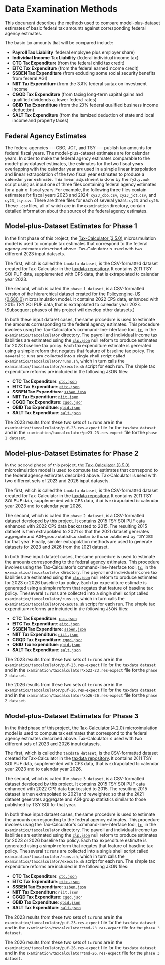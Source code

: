 Data Examination Methods
========================

This document describes the methods used to compare model-plus-dataset
estimates of basic federal tax amounts against corresponding federal
agency estimates.

The basic tax amounts that will be compared include:
* **Payroll Tax Liability** (federal employee plus employer share)
* **Individual Income Tax Liability** (federal individual income tax)
* **CTC Tax Expenditure** (from the federal child tax credit)
* **EITC Tax Expenditure** (from the federal earned income credit)
* **SSBEN Tax Expenditure** (from excluding some social security benefits from federal AGI)
* **NIIT Tax Expenditure** (from the 3.8% federal surtax on investment income)
* **CGQD Tax Expenditure** (from taxing long-term capital gains and qualified dividends at lower federal rates)
* **QBID Tax Expenditure** (from the 20% federal qualified business income deduction)
* **SALT Tax Expenditure** (from the itemized deduction of state and local income and property taxes)

Federal Agency Estimates
------------------------

The federal agencies --- CBO, JCT, and TSY --- publish tax amounts for
federal fiscal years.  The model-plus-dataset estimates are for
calendar years.  In order to make the federal agency estimates
comparable to the model-plus-dataset estimates, the estimates for the
two fiscal years overlapping with the calendar year are used in a
simple linear interpolation and linear extrapolation of the two fiscal
year estimates to produce a calendar year estimate.  This linear
adjustment is done by the `fy2cy.awk` script using as input one of
three files containing federal agency estimates for a pair of fiscal years.
For example, the following three files contain estimates for fiscal years 2023
and 2024: `cy23_cbo.csv`, `cy23_jct.csv`, and `cy23_tsy.csv`.  There are
three files for each of several years: `cy23`, and `cy26`.
These `.csv` files, all of which are in the `examination` directory,
contain detailed information about the source of the federal agency
estimates.

Model-plus-Dataset Estimates for Phase 1
----------------------------------------

In the first phase of this project, the
[Tax-Calculator (3.5.0)](https://github.com/PSLmodels/Tax-Calculator)
microsimulation model is used to compute tax estimates that correspond
to the federal agency estimates described above.  Tax-Calculator is
used with two different 2023 input datasets.

The first, which is called the `taxdata dataset`, is the CSV-formatted
dataset created for Tax-Calculator in the [taxdata
repository](https://github.com/PSLmodels/taxdata).  It contains 2011
TSY SOI PUF data, supplemented with CPS data, that is extrapolated to
calendar year 2023.

The second, which is called the `phase 1 dataset`, is a CSV-formatted
version of the hierarchical dataset created for the [Policyengine-US
(0.680.0)](https://github.com/PolicyEngine/policyengine-us)
microsimulation model.  It contains 2022 CPS data, enhanced with 2015
TSY SOI PUF data, that is extrapolated to calendar year 2023.
(Subsequent phases of this project will develop other datasets.)

In both these input dataset cases, the same procedure is used to
estimate the amounts corresponding to the federal agency estimates.
This procedure involves using the Tax-Calculator's
command-line-interface tool,
[`tc`](https://taxcalc.pslmodels.org/guide/cli.html), in the
`examination/taxcalculator` directory.  The payroll and individual
income tax liabilities are estimated using the
[`clp.json`](./taxcalculator/clp.json) null reform to produce
estimates for 2023 baseline tax policy.  Each tax expenditure estimate
is generated using a simple reform that negates that feature of
baseline tax policy.  The several `tc` runs are collected into a
single shell script called `examination/taxcalculator/runs.sh`, which
in turn calls the `examination/taxcalculator/execute.sh` script for
each run.  The simple tax expenditure reforms are included in the
following JSON files:

* **CTC Tax Expenditure**: [`ctc.json`](./taxcalculator/ctc.json)
* **EITC Tax Expenditure**: [`eitc.json`](./taxcalculator/eitc.json)
* **SSBEN Tax Expenditure**: [`ssben.json`](./taxcalculator/ssben.json)
* **NIIT Tax Expenditure**: [`niit.json`](./taxcalculator/niit.json)
* **CGQD Tax Expenditure**: [`cgqd.json`](./taxcalculator/cgqd.json)
* **QBID Tax Expenditure**: [`qbid.json`](./taxcalculator/qbid.json)
* **SALT Tax Expenditure**: [`salt.json`](./taxcalculator/salt.json)

The 2023 results from these two sets of `tc` runs are in the
`examination/taxcalculator/puf-23.res-expect` file for the
`taxdata dataset` and in the
`examination/taxcalculator/pe23-23.res-expect` file for the
`phase 1 dataset`.


Model-plus-Dataset Estimates for Phase 2
----------------------------------------

In the second phase of this project, the
[Tax-Calculator (3.5.3)](https://github.com/PSLmodels/Tax-Calculator)
microsimulation model is used to compute tax estimates that correspond
to the federal agency estimates described above.  Tax-Calculator is
used with two different sets of 2023 and 2026 input datasets.

The first, which is called the `taxdata dataset`, is the CSV-formatted
dataset created for Tax-Calculator in the [taxdata
repository](https://github.com/PSLmodels/taxdata).  It contains 2011
TSY SOI PUF data, supplemented with CPS data, that is extrapolated to
calendar year 2023 and to calendar year 2026.

The second, which is called the `phase 2 dataset`, is a CSV-formatted
dataset developed by this project.  It contains 2015 TSY SOI PUF data
enhanced with 2022 CPS data backcasted to 2015.  The resulting 2015
dataset is then extrapolated to 2021 so that the 2021 dataset
generates aggregate and AGI-group statistics similar to those
published by TSY SOI for that year.  Finally, simpler extrapolation
methods are used to generate datasets for 2023 and 2026 from the 2021
dataset.

In both these input dataset cases, the same procedure is used to
estimate the amounts corresponding to the federal agency estimates.
This procedure involves using the Tax-Calculator's
command-line-interface tool,
[`tc`](https://taxcalc.pslmodels.org/guide/cli.html), in the
`examination/taxcalculator` directory.  The payroll and individual
income tax liabilities are estimated using the
[`clp.json`](./taxcalculator/clp.json) null reform to produce
estimates for 2023 or 2026 baseline tax policy.  Each tax expenditure
estimate is generated using a simple reform that negates that feature
of baseline tax policy.  The several `tc` runs are collected into a
single shell script called `examination/taxcalculator/runs.sh`, which
in turn calls the `examination/taxcalculator/execute.sh` script for
each run.  The simple tax expenditure reforms are included in the
following JSON files:

* **CTC Tax Expenditure**: [`ctc.json`](./taxcalculator/ctc.json)
* **EITC Tax Expenditure**: [`eitc.json`](./taxcalculator/eitc.json)
* **SSBEN Tax Expenditure**: [`ssben.json`](./taxcalculator/ssben.json)
* **NIIT Tax Expenditure**: [`niit.json`](./taxcalculator/niit.json)
* **CGQD Tax Expenditure**: [`cgqd.json`](./taxcalculator/cgqd.json)
* **QBID Tax Expenditure**: [`qbid.json`](./taxcalculator/qbid.json)
* **SALT Tax Expenditure**: [`salt.json`](./taxcalculator/salt.json)

The 2023 results from these two sets of `tc` runs are in the
`examination/taxcalculator/puf-23.res-expect` file for the
`taxdata dataset` and in the
`examination/taxcalculator/xb23-23.res-expect` file for the
`phase 2 dataset`.

The 2026 results from these two sets of `tc` runs are in the
`examination/taxcalculator/puf-26.res-expect` file for the
`taxdata dataset` and in the
`examination/taxcalculator/xb26-26.res-expect` file for the
`phase 2 dataset`.


Model-plus-Dataset Estimates for Phase 3
----------------------------------------

In the third phase of this project, the
[Tax-Calculator (4.2.0)](https://github.com/PSLmodels/Tax-Calculator)
microsimulation model is used to compute tax estimates that correspond
to the federal agency estimates described above.  Tax-Calculator is
used with two different sets of 2023 and 2026 input datasets.

The first, which is called the `taxdata dataset`, is the CSV-formatted
dataset created for Tax-Calculator in the [taxdata
repository](https://github.com/PSLmodels/taxdata).  It contains 2011
TSY SOI PUF data, supplemented with CPS data, that is extrapolated to
calendar year 2023 and to calendar year 2026.

The second, which is called the `phase 3 dataset`, is a CSV-formatted
dataset developed by this project.  It contains 2015 TSY SOI PUF data
enhanced with 2022 CPS data backcasted to 2015.  The resulting 2015
dataset is then extrapolated to 2021 and reweighted so that the 2021
dataset generates aggregate and AGI-group statistics similar to those
published by TSY SOI for that year.

In both these input dataset cases, the same procedure is used to
estimate the amounts corresponding to the federal agency estimates.
This procedure involves using the Tax-Calculator's
command-line-interface tool,
[`tc`](https://taxcalc.pslmodels.org/guide/cli.html), in the
`examination/taxcalculator` directory.  The payroll and individual
income tax liabilities are estimated using the
[`clp.json`](./taxcalculator/clp.json) null reform to produce
estimates for 2023 or 2026 baseline tax policy.  Each tax expenditure
estimate is generated using a simple reform that negates that feature
of baseline tax policy.  The several `tc` runs are collected into a
single shell script called `examination/taxcalculator/runs.sh`, which
in turn calls the `examination/taxcalculator/execute.sh` script for
each run.  The simple tax expenditure reforms are included in the
following JSON files:

* **CTC Tax Expenditure**: [`ctc.json`](./taxcalculator/ctc.json)
* **EITC Tax Expenditure**: [`eitc.json`](./taxcalculator/eitc.json)
* **SSBEN Tax Expenditure**: [`ssben.json`](./taxcalculator/ssben.json)
* **NIIT Tax Expenditure**: [`niit.json`](./taxcalculator/niit.json)
* **CGQD Tax Expenditure**: [`cgqd.json`](./taxcalculator/cgqd.json)
* **QBID Tax Expenditure**: [`qbid.json`](./taxcalculator/qbid.json)
* **SALT Tax Expenditure**: [`salt.json`](./taxcalculator/salt.json)

The 2023 results from these two sets of `tc` runs are in the
`examination/taxcalculator/puf-23.res-expect` file for the
`taxdata dataset` and in the
`examination/taxcalculator/tmd-23.res-expect` file for the
`phase 3 dataset`.

The 2026 results from these two sets of `tc` runs are in the
`examination/taxcalculator/puf-26.res-expect` file for the
`taxdata dataset` and in the
`examination/taxcalculator/tmd-26.res-expect` file for the
`phase 3 dataset`.
